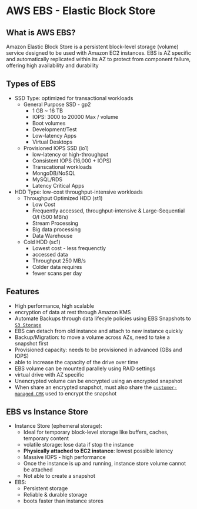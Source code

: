# AWS EBS - Elastic Block Store
## What is AWS EBS?
Amazon Elastic Block Store is a persistent block-level storage (volume) service designed to be used with Amazon EC2 instances. EBS is AZ specific and automatically replicated within its AZ to protect from component failure, offering high availability and durability

## Types of EBS
- SSD Type: optimized for transactional workloads
    - General Purpose SSD - gp2
        - 1 GB ~ 16 TB
        - IOPS: 3000 to 20000 Max / volume
        - Boot volumes
        - Development/Test
        - Low-latency Apps
        - Virtual Desktops
    - Provisioned IOPS SSD (io1)
        - low-latency or high-throughput
        - Consistent IOPS (16,000 + IOPS)
        - Transcational workloads
        - MongoDB/NoSQL
        - MySQL/RDS
        - Latency Critical Apps
- HDD Type: low-cost throughput-intensive workloads
    - Throughput Optimized HDD (st1)
        - Low Cost
        - Frequently accessed, throughput-intensive & Large-Sequential O/I (500 MB/s)
        - Stream Processing
        - Big data processing
        - Data Warehouse
    - Cold HDD (sc1)
        - Lowest cost - less frequenctly
        - accessed data
        - Throughput 250 MB/s
        - Colder data requires
        - fewer scans per day

## Features
- High performance, high scalable
- encryption of data at rest through Amazon KMS
- Automate Backups through data lifecyle policies using EBS Snapshots to [`S3 Storage`](./S3.md)
- EBS can detach from old instance and attach to new instance quickly
- Backup/Migration: to move a volume across AZs, need to take a snapshot first
- Provisioned capacity: needs to be provisioned in advanced (GBs and IOPS)
- able to increase the capacity of the drive over time
- EBS volume can be mounted parallely using RAID settings
- virtual drive with AZ specific
- Unencrypted volume can be encrypted using an encrypted snapshot
- When share an encrypted snapshot, must also share the [`customer-managed CMK`](./KMS.md) used to encrypt the snapshot

## EBS vs Instance Store
- Instance Store (ephemeral storage):
    - Ideal for temporary block-level storage like buffers, caches, temporary content
    - volatile storage: lose data if stop the instance
    - **Physically attached to EC2 instance**: lowest possible latency
    - Massive IOPS - high performance
    - Once the instance is up and running, instance store volume cannot be attached
    - Not able to create a snapshot
- EBS:
    - Persistent storage
    - Reliable & durable storage
    - boots faster than instance stores
